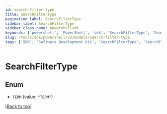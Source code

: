 ```yaml
---
id: search-filter-type
title: SearchFilterType
pagination_label: SearchFilterType
sidebar_label: SearchFilterType
sidebar_class_name: powershellsdk
keywords: ['powershell', 'PowerShell', 'sdk', 'SearchFilterType', 'SearchFilterType'] 
slug: /tools/sdk/powershell/v3/models/search-filter-type
tags: ['SDK', 'Software Development Kit', 'SearchFilterType', 'SearchFilterType']
---
```



# SearchFilterType

## Enum


* `TERM` (value: `"TERM"`)


[[Back to top]](#) 

